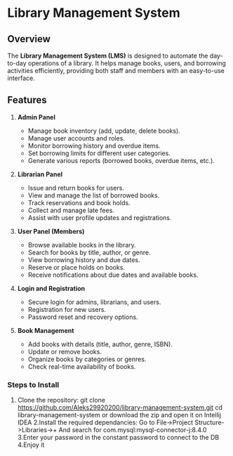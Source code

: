 # Library Management System

## Overview

The **Library Management System (LMS)** is designed to automate the day-to-day operations of a library. It helps manage books, users, and borrowing activities efficiently, providing both staff and members with an easy-to-use interface.

## Features

1. **Admin Panel**
   - Manage book inventory (add, update, delete books).
   - Manage user accounts and roles.
   - Monitor borrowing history and overdue items.
   - Set borrowing limits for different user categories.
   - Generate various reports (borrowed books, overdue items, etc.).

2. **Librarian Panel**
   - Issue and return books for users.
   - View and manage the list of borrowed books.
   - Track reservations and book holds.
   - Collect and manage late fees.
   - Assist with user profile updates and registrations.

3. **User Panel (Members)**
   - Browse available books in the library.
   - Search for books by title, author, or genre.
   - View borrowing history and due dates.
   - Reserve or place holds on books.
   - Receive notifications about due dates and available books.

4. **Login and Registration**
   - Secure login for admins, librarians, and users.
   - Registration for new users.
   - Password reset and recovery options.

5. **Book Management**
   - Add books with details (title, author, genre, ISBN).
   - Update or remove books.
   - Organize books by categories or genres.
   - Check real-time availability of books.

### Steps to Install

1. Clone the repository:
   git clone https://github.com/Aleks29920200/library-management-system.git
   cd library-management-system or download the zip and open it on Intellij IDEA
2.Install the required dependancies:
Go to File->Project Structure->Libraries->+
And search for com.mysql:mysql-connector-j:8.4.0
3.Enter your password in the constant password to connect to the DB
4.Enjoy it

